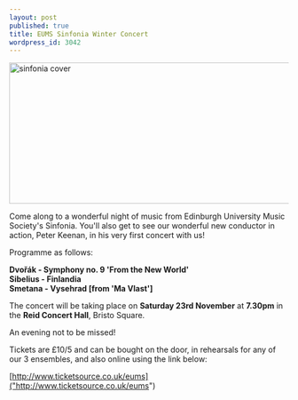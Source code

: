 ```yaml
---
layout: post
published: true
title: EUMS Sinfonia Winter Concert
wordpress_id: 3042
---
```

<p><a href="http://eums.eusa.ed.ac.uk/wp-content/uploads/2013/11/sinfonia-cover.jpg"><img class="alignleft size-full wp-image-3045" alt="sinfonia cover" src="http://eums.eusa.ed.ac.uk/wp-content/uploads/2013/11/sinfonia-cover.jpg" width="899" height="254" /></a></p>

Come along to a wonderful night of music from Edinburgh University Music Society's Sinfonia. You'll also get to see our wonderful new conductor in action, Peter Keenan, in his very first concert with us!

Programme as follows:

**Dvoř&aacute;k - Symphony no. 9 'From the New World'** <br>
**Sibelius - Finlandia** <br>
**Smetana - Vysehrad [from 'Ma Vlast']**<br>

The concert will be taking place on **Saturday 23rd November** at **7.30pm** in the **Reid Concert Hall**, Bristo Square.

An evening not to be missed!

Tickets are £10/5 and can be bought on the door, in rehearsals for any of our 3 ensembles, and also online using the link below:

[http://www.ticketsource.co.uk/eums]("http://www.ticketsource.co.uk/eums")
